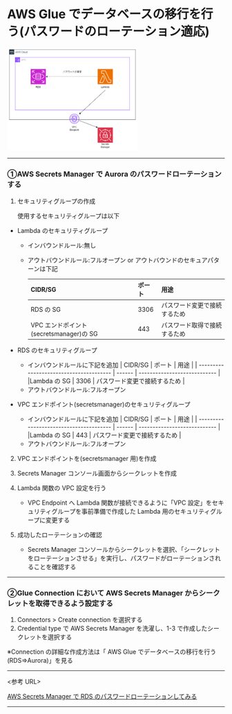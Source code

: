 # AWS Glue でデータベースの移行を行う(パスワードのローテーション適応)

<img alt="構成図" src="img//Glue/image-4.png" width="60%">

---

### ①AWS Secrets Manager で Aurora のパスワードローテーションする

1. セキュリティグループの作成

   使用するセキュリティグループは以下

- Lambda のセキュリティグループ

  - インバウンドルール:無し
  - アウトバウンドルール:フルオープン or アウトバウンドのセキュアパターンは下記

    | CIDR/SG                                 | ポート | 用途                         |
    | --------------------------------------- | ------ | ---------------------------- |
    | RDS の SG                               | 3306   | パスワード変更で接続するため |
    | VPC エンドポイント(secretsmanager)の SG | 443    | パスワード取得で接続するため |

- RDS のセキュリティグループ
  - インバウンドルールに下記を追加
    | CIDR/SG | ポート | 用途 |
    | --------------------------------------- | ------ | ---------------------------- |
    |Lambda の SG | 3306 | パスワード変更で接続するため |
  - アウトバウンドルール:フルオープン
- VPC エンドポイント(secretsmanager)のセキュリティグループ
  - インバウンドルールに下記を追加
    | CIDR/SG | ポート | 用途 |
    | --------------------------------------- | ------ | ---------------------------- |
    |Lambda の SG | 443 | パスワード変更で接続するため |
  - アウトバウンドルール:フルオープン

2. VPC エンドポイントを(secretsmanager 用)を作成

3. Secrets Manager コンソール画面からシークレットを作成

4. Lambda 関数の VPC 設定を行う

   - VPC Endpoint へ Lambda 関数が接続できるように「VPC 設定」をセキュリティグループを事前準備で作成した Lambda 用のセキュリティグループに変更する

5. 成功したローテーションの確認
   - Secrets Manager コンソールからシークレットを選択、「シークレットをローテーションさせる」を実行し、パスワードがローテーションされることを確認する

---

### ②Glue Connection において AWS Secrets Manager からシークレットを取得できるよう設定する

1. Connectors > Create connection を選択する
2. Credential type で AWS Secrets Manager を洗濯し、1-3 で作成したシークレットを選択する

※Connection の詳細な作成方法は「 AWS Glue でデータベースの移行を行う(RDS⇒Aurora)」を見る

---

<参考 URL>

[AWS Secrets Manager で RDS のパスワードローテーションしてみる](https://dev.classmethod.jp/articles/secrets-manager-password-rotation-2022/)

---
